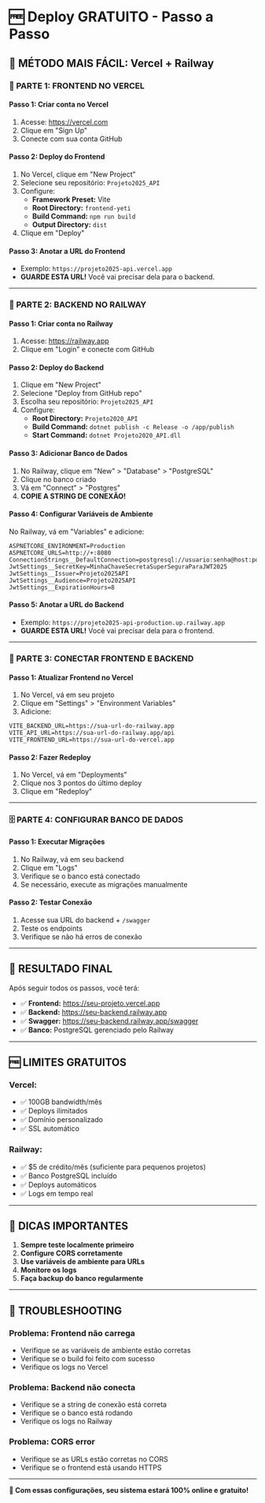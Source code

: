 # 🆓 Deploy GRATUITO - Passo a Passo

## 🎯 **MÉTODO MAIS FÁCIL: Vercel + Railway**

### **📱 PARTE 1: FRONTEND NO VERCEL**

#### **Passo 1: Criar conta no Vercel**
1. Acesse: https://vercel.com
2. Clique em "Sign Up"
3. Conecte com sua conta GitHub

#### **Passo 2: Deploy do Frontend**
1. No Vercel, clique em "New Project"
2. Selecione seu repositório: `Projeto2025_API`
3. Configure:
   - **Framework Preset:** Vite
   - **Root Directory:** `frontend-yeti`
   - **Build Command:** `npm run build`
   - **Output Directory:** `dist`
4. Clique em "Deploy"

#### **Passo 3: Anotar a URL do Frontend**
- Exemplo: `https://projeto2025-api.vercel.app`
- **GUARDE ESTA URL!** Você vai precisar dela para o backend.

---

### **🔧 PARTE 2: BACKEND NO RAILWAY**

#### **Passo 1: Criar conta no Railway**
1. Acesse: https://railway.app
2. Clique em "Login" e conecte com GitHub

#### **Passo 2: Deploy do Backend**
1. Clique em "New Project"
2. Selecione "Deploy from GitHub repo"
3. Escolha seu repositório: `Projeto2025_API`
4. Configure:
   - **Root Directory:** `Projeto2020_API`
   - **Build Command:** `dotnet publish -c Release -o /app/publish`
   - **Start Command:** `dotnet Projeto2020_API.dll`

#### **Passo 3: Adicionar Banco de Dados**
1. No Railway, clique em "New" > "Database" > "PostgreSQL"
2. Clique no banco criado
3. Vá em "Connect" > "Postgres"
4. **COPIE A STRING DE CONEXÃO!**

#### **Passo 4: Configurar Variáveis de Ambiente**
No Railway, vá em "Variables" e adicione:
```
ASPNETCORE_ENVIRONMENT=Production
ASPNETCORE_URLS=http://+:8080
ConnectionStrings__DefaultConnection=postgresql://usuario:senha@host:porta/database
JwtSettings__SecretKey=MinhaChaveSecretaSuperSeguraParaJWT2025
JwtSettings__Issuer=Projeto2025API
JwtSettings__Audience=Projeto2025API
JwtSettings__ExpirationHours=8
```

#### **Passo 5: Anotar a URL do Backend**
- Exemplo: `https://projeto2025-api-production.up.railway.app`
- **GUARDE ESTA URL!** Você vai precisar dela para o frontend.

---

### **🔗 PARTE 3: CONECTAR FRONTEND E BACKEND**

#### **Passo 1: Atualizar Frontend no Vercel**
1. No Vercel, vá em seu projeto
2. Clique em "Settings" > "Environment Variables"
3. Adicione:
```
VITE_BACKEND_URL=https://sua-url-do-railway.app
VITE_API_URL=https://sua-url-do-railway.app/api
VITE_FRONTEND_URL=https://sua-url-do-vercel.app
```

#### **Passo 2: Fazer Redeploy**
1. No Vercel, vá em "Deployments"
2. Clique nos 3 pontos do último deploy
3. Clique em "Redeploy"

---

### **🗄️ PARTE 4: CONFIGURAR BANCO DE DADOS**

#### **Passo 1: Executar Migrações**
1. No Railway, vá em seu backend
2. Clique em "Logs"
3. Verifique se o banco está conectado
4. Se necessário, execute as migrações manualmente

#### **Passo 2: Testar Conexão**
1. Acesse sua URL do backend + `/swagger`
2. Teste os endpoints
3. Verifique se não há erros de conexão

---

## 🎉 **RESULTADO FINAL**

Após seguir todos os passos, você terá:
- ✅ **Frontend:** https://seu-projeto.vercel.app
- ✅ **Backend:** https://seu-backend.railway.app
- ✅ **Swagger:** https://seu-backend.railway.app/swagger
- ✅ **Banco:** PostgreSQL gerenciado pelo Railway

---

## 🆓 **LIMITES GRATUITOS**

### **Vercel:**
- ✅ 100GB bandwidth/mês
- ✅ Deploys ilimitados
- ✅ Domínio personalizado
- ✅ SSL automático

### **Railway:**
- ✅ $5 de crédito/mês (suficiente para pequenos projetos)
- ✅ Banco PostgreSQL incluído
- ✅ Deploys automáticos
- ✅ Logs em tempo real

---

## 🚨 **DICAS IMPORTANTES**

1. **Sempre teste localmente primeiro**
2. **Configure CORS corretamente**
3. **Use variáveis de ambiente para URLs**
4. **Monitore os logs**
5. **Faça backup do banco regularmente**

---

## 🔧 **TROUBLESHOOTING**

### **Problema: Frontend não carrega**
- Verifique se as variáveis de ambiente estão corretas
- Verifique se o build foi feito com sucesso
- Verifique os logs no Vercel

### **Problema: Backend não conecta**
- Verifique se a string de conexão está correta
- Verifique se o banco está rodando
- Verifique os logs no Railway

### **Problema: CORS error**
- Verifique se as URLs estão corretas no CORS
- Verifique se o frontend está usando HTTPS

---

**🎯 Com essas configurações, seu sistema estará 100% online e gratuito!**


